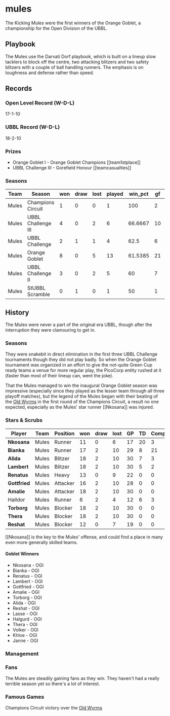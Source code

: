 # mules

The Kicking Mules were the first winners of the Orange Goblet, a championship for the Open Division of the UBBL.  

## Playbook

The Mules use the Darvati Dorf playbook, which is built on a lineup slow tacklers to block off the centre, two attacking blitzers and two safety blitzers with a couple of ball handling runners. The emphasis is on toughness and defense rather than speed.

## Records

### Open Level Record (W-D-L)

17-1-10

### UBBL Record (W-D-L)

18-2-10

### Prizes

* Orange Goblet I - Orange Goblet Champions [[team1stplace]]
* UBBL Challenge III - Gorefield Honour [[teamcasualties]]

### Seasons

| Team            | Season               | won  | draw | lost | played | win_pct | gf   | ga   | cas  | tcdiff | ff   |
|-----------------|----------------------|------|------|------|--------|---------|------|------|------|--------|------|
| Mules | Champions Circuit  |    1 |    0 |    0 |      1 |     100 |    2 |    1 |    2 |      2 |    1 |
| Mules | UBBL Challenge III |    4 |    0 |    2 |      6 | 66.6667 |   10 |    8 |   13 |      8 |    2 |
| Mules | UBBL Challenge     |    2 |    1 |    1 |      4 |    62.5 |    6 |    4 |   10 |     10 |    1 |
| Mules | Orange Goblet      |    8 |    0 |    5 |     13 | 61.5385 |   21 |   16 |   23 |     10 |    1 |
| Mules | UBBL Challenge II  |    3 |    0 |    2 |      5 |      60 |    7 |    8 |   11 |      4 |    1 |
| Mules | StUBBL Scramble    |    0 |    1 |    0 |      1 |      50 |    1 |    1 |    4 |      4 |    1 |

## History

The Mules were never a part of the original era UBBL, though after the interruption they were clamouring to get in. 

### Seasons

They were snakebit in direct elimination in the first three UBBL Challenge tournaments though they did not play badly. So when the Orange Goblet tournament was organized in an effort to give the not-quite Green Cup ready teams a venue for more regular play, the PicoCorp entity rushed at it (faster than most of their lineup can, went the joke). 

That the Mules managed to win the inaugural Orange Goblet season was impressive (especially since they played as the lesser team through all three playoff matches), but the legend of the Mules began with their beating of the [Old Wyrms](oldwyrms) in the first round of the Champions Circuit, a result no one expected, especially as the Mules' star runner [[Nkosana]] was injured.

### Stars & Scrubs

| Player    | Team            | Position            | won  | draw | lost | GP   | TD   | Comp | Ints | BH   | SI   | Ki   | MVP  | SPP  |
|-----------|-----------------|---------------------|------|------|------|------|------|------|------|------|------|------|------|------|
| **Nkosana**   | Mules | Runner       |   11 |    0 |    6 |   17 |   20 |    3 |    1 |    0 |    1 |    0 |    1 |   72 |
| **Bianka**    | Mules | Runner       |   17 |    2 |   10 |   29 |    8 |   21 |    2 |    2 |    0 |    1 |    1 |   60 |
| **Alida**     | Mules | Blitzer      |   18 |    2 |   10 |   30 |    7 |    3 |    1 |    5 |    0 |    0 |    3 |   51 |
| **Lambert**   | Mules | Blitzer      |   18 |    2 |   10 |   30 |    5 |    2 |    0 |    2 |    1 |    0 |    4 |   43 |
| **Renatus**   | Mules | Heavy  |   13 |    0 |    9 |   22 |    0 |    0 |    0 |    5 |    1 |    0 |    5 |   37 |
| **Gottfried** | Mules | Attacker |   16 |    2 |   10 |   28 |    0 |    0 |    0 |    7 |    6 |    0 |    2 |   36 |
| **Amalie**    | Mules | Attacker |   18 |    2 |   10 |   30 |    0 |    0 |    0 |    9 |    3 |    0 |    2 |   34 |
| Halldor  | Mules | Runner       |    6 |    2 |    4 |   12 |    6 |    3 |    0 |    0 |    0 |    0 |    2 |   31 |
| **Torborg**   | Mules | Blocker      |   18 |    2 |   10 |   30 |    0 |    0 |    0 |    4 |    2 |    0 |    3 |   27 |
| **Thera**     | Mules | Blocker      |   18 |    2 |   10 |   30 |    0 |    0 |    1 |    5 |    0 |    0 |    1 |   17 |
| **Reshat**    | Mules | Blocker      |   12 |    0 |    7 |   19 |    0 |    0 |    0 |    3 |    0 |    0 |    2 |   16 |

[[Nkosana]] is the key to the Mules' offense, and could find a place in many even more generally skilled teams.

#### Goblet Winners

* Nkosana - OGI
* Bianka - OGI
* Renatus - OGI
* Lambert - OGI
* Gottfried - OGI
* Amalie - OGI
* Torborg - OGI
* Alida - OGI
* Reshat - OGI
* Lasse - OGI
* Halgurd - OGI
* Thera - OGI
* Volker - OGI
* Khloe - OGI
* Janne - OGI

### Management



### Fans

The Mules are steadily gaining fans as they win. They haven't had a really terrible season yet so there's a lot of interest.

### Famous Games

Champions Circuit victory over the [Old Wyrms](oldwyrms)

